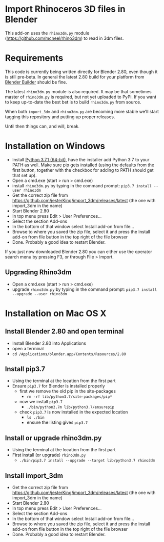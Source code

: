 Import Rhinoceros 3D files in Blender
=====================================

This add-on uses the `rhino3dm.py` module
(https://github.com/mcneel/rhino3dm) to read in 3dm files.

Requirements
============

This code is currently being written directly for Blender 2.80, even though it is still pre-beta. In general the latest 2.80 build for your platform from [Blender Builder](https://builder.blender.org/download/) should be fine.

The latest `rhino3dm.py` module is also required. It may be that sometimes master of `rhino3dm.py` is required, but not yet uploaded to PyPi. If you want to keep up-to-date the best bet is to build `rhino3dm.py` from source.

When both `import_3dm` and `rhino3dm.py` are becoming more stable we'll start tagging this repository and putting up proper releases.

Until then things can, and will, break.

Installation on Windows
=======================

* Install [Python 3.7.1 (64-bit)](https://www.python.org/ftp/python/3.7.1/python-3.7.1-amd64.exe), have the installer add Python 3.7 to your PATH as well. Make sure pip gets installed (using the defaults from the first button, together with the checkbox for adding to PATH should get that set up).
* Open a cmd.exe (start > run > cmd.exe)
* install `rhino3dm.py` by typing in the command prompt: `pip3.7 install --user rhino3dm`
* Get the correct zip file from https://github.com/jesterKing/import_3dm/releases/latest (the one with import_3dm in the name)
* Start Blender 2.80
* In top menu press Edit > User Preferences...
* Select the section Add-ons
* In the bottom of that window select Install add-on from file...
* Browse to where you saved the zip file, select it and press the Install add-on from file button in the top right of the file browser
* Done. Probably a good idea to restart Blender.

If you just now downloaded Blender 2.80 you can either use the operator search menu by pressing F3, or through File > Import.

Upgrading Rhino3dm
------------------

* Open a cmd.exe (start > run > cmd.exe)
* upgrade `rhino3dm.py` by typing in the command prompt: `pip3.7 install --upgrade --user rhino3dm`

Installation on Mac OS X
========================

Install Blender 2.80 and open terminal
--------------------------------------
* Install Blender 2.80 into Applications
* open a terminal
* `cd /Applications/blender.app/Contents/Resources/2.80`

Install pip3.7
--------------
* Using the terminal at the location from the first part
* Ensure `pip3.7` for Blender is installed properly
    * first we remove the old pip in the site-packages
        * `rm -rf lib/python3.7/site-packages/pip*`
    * now we install `pip3.7`
        * `./bin/python3.7m lib/python3.7/ensurepip`
    * check `pip3.7` is now installed in the expected location
        *  `ls ./bin`
        * ensure the listing gives `pip3.7`

Install or upgrade rhino3dm.py
-------------------
* Using the terminal at the location from the first part
* First install (or upgrade) `rhino3dm.py`
    * `./bin/pip3.7 install --upgrade --target lib/python3.7 rhino3dm`

Install import_3dm
------------------
* Get the correct zip file from https://github.com/jesterKing/import_3dm/releases/latest (the one with import_3dm in the name)
* Start Blender 2.80
* In top menu press Edit > User Preferences...
* Select the section Add-ons
* In the bottom of that window select Install add-on from file...
* Browse to where you saved the zip file, select it and press the Install add-on from file button in the top right of the file browser
* Done. Probably a good idea to restart Blender.